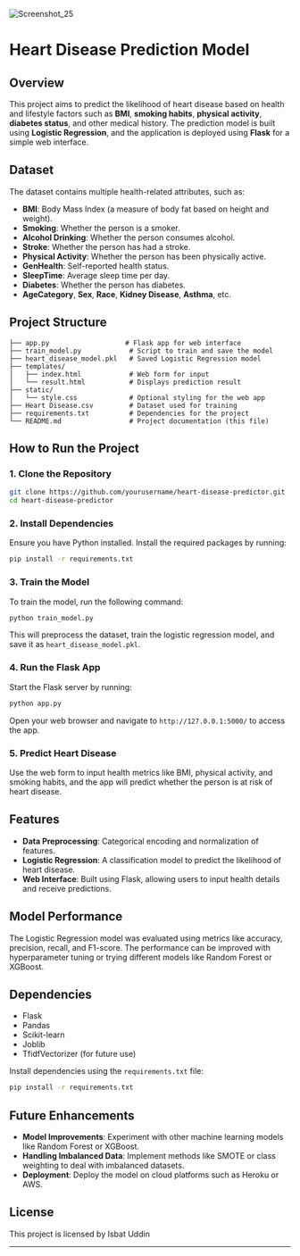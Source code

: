 ![Screenshot_25](https://github.com/user-attachments/assets/3e2cd9b2-fa52-48c2-a3f4-b36371d594e2)

# Heart Disease Prediction Model

## Overview
This project aims to predict the likelihood of heart disease based on health and lifestyle factors such as **BMI**, **smoking habits**, **physical activity**, **diabetes status**, and other medical history. The prediction model is built using **Logistic Regression**, and the application is deployed using **Flask** for a simple web interface.

## Dataset
The dataset contains multiple health-related attributes, such as:
- **BMI**: Body Mass Index (a measure of body fat based on height and weight).
- **Smoking**: Whether the person is a smoker.
- **Alcohol Drinking**: Whether the person consumes alcohol.
- **Stroke**: Whether the person has had a stroke.
- **Physical Activity**: Whether the person has been physically active.
- **GenHealth**: Self-reported health status.
- **SleepTime**: Average sleep time per day.
- **Diabetes**: Whether the person has diabetes.
- **AgeCategory**, **Sex**, **Race**, **Kidney Disease**, **Asthma**, etc.

## Project Structure
```
├── app.py                   # Flask app for web interface
├── train_model.py            # Script to train and save the model
├── heart_disease_model.pkl   # Saved Logistic Regression model
├── templates/
│   ├── index.html            # Web form for input
│   └── result.html           # Displays prediction result
├── static/
│   └── style.css             # Optional styling for the web app
├── Heart Disease.csv         # Dataset used for training
├── requirements.txt          # Dependencies for the project
└── README.md                 # Project documentation (this file)
```

## How to Run the Project

### 1. Clone the Repository
```bash
git clone https://github.com/yourusername/heart-disease-predictor.git
cd heart-disease-predictor
```

### 2. Install Dependencies
Ensure you have Python installed. Install the required packages by running:
```bash
pip install -r requirements.txt
```

### 3. Train the Model
To train the model, run the following command:
```bash
python train_model.py
```
This will preprocess the dataset, train the logistic regression model, and save it as `heart_disease_model.pkl`.

### 4. Run the Flask App
Start the Flask server by running:
```bash
python app.py
```
Open your web browser and navigate to `http://127.0.0.1:5000/` to access the app.

### 5. Predict Heart Disease
Use the web form to input health metrics like BMI, physical activity, and smoking habits, and the app will predict whether the person is at risk of heart disease.

## Features
- **Data Preprocessing**: Categorical encoding and normalization of features.
- **Logistic Regression**: A classification model to predict the likelihood of heart disease.
- **Web Interface**: Built using Flask, allowing users to input health details and receive predictions.

## Model Performance
The Logistic Regression model was evaluated using metrics like accuracy, precision, recall, and F1-score. The performance can be improved with hyperparameter tuning or trying different models like Random Forest or XGBoost.

## Dependencies
- Flask
- Pandas
- Scikit-learn
- Joblib
- TfidfVectorizer (for future use)

Install dependencies using the `requirements.txt` file:
```bash
pip install -r requirements.txt
```

## Future Enhancements
- **Model Improvements**: Experiment with other machine learning models like Random Forest or XGBoost.
- **Handling Imbalanced Data**: Implement methods like SMOTE or class weighting to deal with imbalanced datasets.
- **Deployment**: Deploy the model on cloud platforms such as Heroku or AWS.

## License
This project is licensed by Isbat Uddin

---
